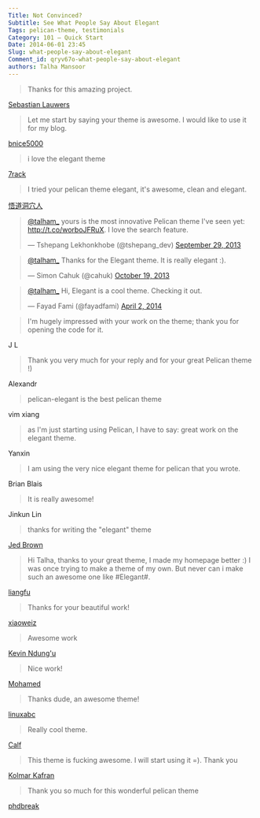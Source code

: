 ```yaml
---
Title: Not Convinced?
Subtitle: See What People Say About Elegant
Tags: pelican-theme, testimonials
Category: 101 — Quick Start
Date: 2014-06-01 23:45
Slug: what-people-say-about-elegant
Comment_id: qryv67o-what-people-say-about-elegant
authors: Talha Mansoor
---
```


> Thanks for this amazing project.

[Sebastian Lauwers](https://github.com/Pelican-Elegant/elegant/issues/111#issuecomment-40943827) <!-- yaspeller ignore -->

> Let me start by saying your theme is awesome. I would like to use it for my blog.

[bnice5000](https://github.com/Pelican-Elegant/elegant/issues/115#issue-30103539) <!-- yaspeller ignore -->

> i love the elegant theme

[7rack](https://github.com/Pelican-Elegant/elegant/issues/118#issue-32226954) <!-- yaspeller ignore -->

> I tried your pelican theme elegant, it's awesome, clean and elegant.

[悟道洞穴人](https://github.com/Pelican-Elegant/elegant/pull/2#issue-19502670)

<blockquote class="twitter-tweet" lang="en"><p><a href="https://twitter.com/talham_">@talham_</a> yours is the most innovative Pelican theme I&#39;ve seen yet: <a href="http://t.co/worboJFRuX">http://t.co/worboJFRuX</a>. I love the search feature.</p>&mdash; Tshepang Lekhonkhobe (@tshepang_dev) <a href="https://twitter.com/tshepang_dev/statuses/384347807387095040">September 29, 2013</a></blockquote> <!-- yaspeller ignore -->
<script async src="//platform.twitter.com/widgets.js"></script>

<blockquote class="twitter-tweet" lang="en"><p><a href="https://twitter.com/talham_">@talham_</a> Thanks for the Elegant theme. It is really elegant :).</p>&mdash; Simon Cahuk (@cahuk) <a href="https://twitter.com/cahuk/statuses/391533360830775296">October 19, 2013</a></blockquote> <!-- yaspeller ignore -->
<script async src="//platform.twitter.com/widgets.js"></script>

<blockquote class="twitter-tweet" lang="en"><p><a href="https://twitter.com/talham_">@talham_</a> Hi, Elegant is a cool theme. Checking it out.</p>&mdash; Fayad Fami (@fayadfami) <a href="https://twitter.com/fayadfami/statuses/451420620241137664">April 2, 2014</a></blockquote> <!-- yaspeller ignore -->
<script async src="//platform.twitter.com/widgets.js"></script>

> I'm hugely impressed with your work on the theme; thank you for opening the
> code for it.

J L

> Thank you very much for your reply and for your great Pelican theme !)

Alexandr <!-- yaspeller ignore -->

> pelican-elegant is the best pelican theme

vim xiang <!-- yaspeller ignore -->

> as I'm just starting using Pelican, I have to say: great work on the elegant theme.

Yanxin <!-- yaspeller ignore -->

> I am using the very nice elegant theme for pelican that you wrote.

Brian Blais <!-- yaspeller ignore -->

> It is really awesome!

Jinkun Lin <!-- yaspeller ignore -->

> thanks for writing the "elegant" theme

[Jed Brown](https://plus.google.com/u/0/+JedBrown/) <!-- yaspeller ignore -->

> Hi Talha, thanks to your great theme, I made my homepage better :) I was once <!-- yaspeller ignore -->
> trying to make a theme of my own. But never can i make such an awesome one
> like #Elegant#.

[liangfu](http://oncrashreboot.com/elegant-best-pelican-theme-features#comment-1451253675) <!-- yaspeller ignore -->

> Thanks for your beautiful work!

[xiaoweiz](http://oncrashreboot.com/elegant-best-pelican-theme-features#comment-1429880788) <!-- yaspeller ignore -->

> Awesome work

[Kevin Ndung'u](http://oncrashreboot.com/elegant-best-pelican-theme-features#comment-1364943390) <!-- yaspeller ignore -->

> Nice work!

[Mohamed](http://oncrashreboot.com/elegant-best-pelican-theme-features#comment-1340387082) <!-- yaspeller ignore -->

> Thanks dude, an awesome theme!

[linuxabc](http://oncrashreboot.com/elegant-best-pelican-theme-features#comment-1123824877) <!-- yaspeller ignore -->

> Really cool theme.

[Calf](http://oncrashreboot.com/elegant-best-pelican-theme-features#comment-1117848663)

> This theme is fucking awesome. I will start using it =). Thank you <!-- yaspeller ignore -->

[Kolmar Kafran](http://oncrashreboot.com/elegant-best-pelican-theme-features#comment-1116584083) <!-- yaspeller ignore -->

> Thank you so much for this wonderful pelican theme

[phdbreak](http://oncrashreboot.com/elegant-best-pelican-theme-features#comment-1080851511) <!-- yaspeller ignore -->
